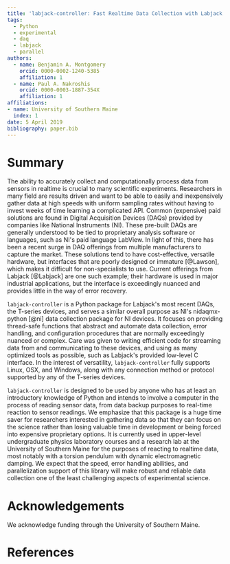 ```yaml
---
title: 'labjack-controller: Fast Realtime Data Collection with Labjack T-Series DAQs in Python'
tags:
  - Python
  - experimental
  - daq
  - labjack
  - parallel
authors:
  - name: Benjamin A. Montgomery
    orcid: 0000-0002-1240-5385
    affiliation: 1
  - name: Paul A. Nakroshis
    orcid: 0000-0003-1887-354X
    affiliation: 1
affiliations:
- name: University of Southern Maine
  index: 1
date: 5 April 2019
bibliography: paper.bib
---
```


# Summary

The ability to accurately collect and computationally process data from
sensors in realtime is crucial to many scientific experiments. Researchers
in many field are results driven and want to be able to easily and inexpensively
gather data at high speeds with uniform sampling rates without having to invest 
weeks of time learning a complicated API. Common (expensive) paid solutions 
are found in  Digital Acquisition Devices (DAQs) provided by companies like National 
Instruments (NI). These pre-built DAQs are generally
understood to be tied to proprietary analysis software or languages, such as
NI's paid language LabView. In light of this, there has been a recent surge in 
DAQ offerings from multiple manufacturers to capture the market. 
These solutions tend to have cost-effective, versatile hardware, but interfaces
that are poorly designed or immature [@Lawson], which makes it difficult for non-specialists
to use. Current offerings from Labjack [@Labjack] are one such example; their
hardware is used in major industrial applications, but the interface is
exceedingly nuanced and provides little in the way of error recovery.

`labjack-controller` is a Python package for Labjack's most recent DAQs, the
T-series devices, and serves a similar overall purpose as NI's 
nidaqmx-python [@ni] data collection package for NI devices.
It focuses on providing thread-safe functions that abstract and automate data
collection, error handling, and configuration procedures that are normally
exceedingly nuanced or complex. Care was given to writing efficient code for
streaming data from and communicating to these devices, and using as many
optimized tools as possible, such as Labjack's provided low-level C interface.
In the interest of versatility, `labjack-controller` fully supports Linux,
OSX, and Windows, along with any connection method or protocol supported by
any of the T-series devices.

`labjack-controller` is designed to be used by anyone who has at least an
introductory knowledge of Python and intends to involve a computer in the
process of reading sensor data, from data backup purposes to real-time 
reaction to sensor readings. We emphasize that this package is a huge time
saver for researchers interested in gathering data so that they can focus on the science
rather than losing valuable time in development or being forced into expensive
proprietary options.  It is currently used in upper-level undergraduate
physics laboratory courses and a research lab at the University of Southern
Maine for the purposes of reacting to realtime data, most notably with a
torsion pendulum with dynamic electromagnetic damping. We expect that the
speed, error handling abilities, and parallelization support of this library
will make robust and reliable data collection one of the least challenging
aspects of experimental science.

# Acknowledgements

We acknowledge funding through the University of Southern Maine.


# References
